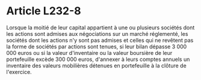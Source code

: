# Article L232-8

Lorsque la moitié de leur capital appartient à une ou plusieurs sociétés dont les actions sont admises aux négociations sur un marché réglementé, les sociétés dont les actions n'y sont pas admises et celles qui ne revêtent pas la forme de sociétés par actions sont tenues, si leur bilan dépasse 3 000 000 euros ou si la valeur d'inventaire ou la valeur boursière de leur portefeuille excède 300 000 euros, d'annexer à leurs comptes annuels un inventaire des valeurs mobilières détenues en portefeuille à la clôture de l'exercice.